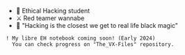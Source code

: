 - 🌱 Ethical Hacking student
- ⚔️ Red teamer wannabe
- 🔮 "Hacking is the closest we get to real life black magic"
~~~
! My libre EH notebook coming soon! (Early 2024)
  You can check progress on "The_VX-Files" repository.
